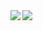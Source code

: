 <span>
  <img align="left" src="https://github-readme-stats.vercel.app/api?username=southernwind&count_private=true&show_icons=true" />
</span>
<span>
  <img align="left" src="https://github-readme-stats.vercel.app/api/top-langs/?username=southernwind&layout=compact" />
</span>
